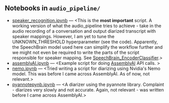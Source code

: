 ## Notebooks in `audio_pipeline/`
- [speaker_recognition.ipynb](audio_pipeline/speaker_recognition.ipynb) — <This is the **most important** script. A working version of what the audio_pipeline tries to achieve - take in the audio recording of a conversation and output diarized transcript with speaker mappings. However, I am yet to tune the UNKNOWN_THRESHOLD hyperparameter (see the code). Apparently, the SpeechBrain model used here can simplify the workflow further and we might not even be required to write the parts of the script responsible for speaker mapping. See [SpeechBrain_EncoderClassifier](https://huggingface.co/speechbrain/spkrec-ecapa-voxceleb#:~:text=This%20repository%20provides%20all%20the%20necessary%20tools%20to,is%20trained%20on%20Voxceleb%201%2B%20Voxceleb2%20training%20data.).>
- [assemblyAI.ipynb](audio_pipeline/assemblyAI.ipynb) — <Example script for doing [AssemblyAI](https://www.assemblyai.com/) API calls. >
- [nemo.ipynb](audio_pipeline/nemo.ipynb) — <Tried writing a script for diarizing using Nvidia's Nemo model. This was before I came across AssemblyAI. As of now, not relevant.>
- [pyannotepynb.ipynb](audio_pipeline/pyannotepynb.ipynb) — <A diarizer using the pyannote library. Complaint - diarizes very slowly and not accurate. Again, not relevant - was written before I came across AssemblyAI.>

